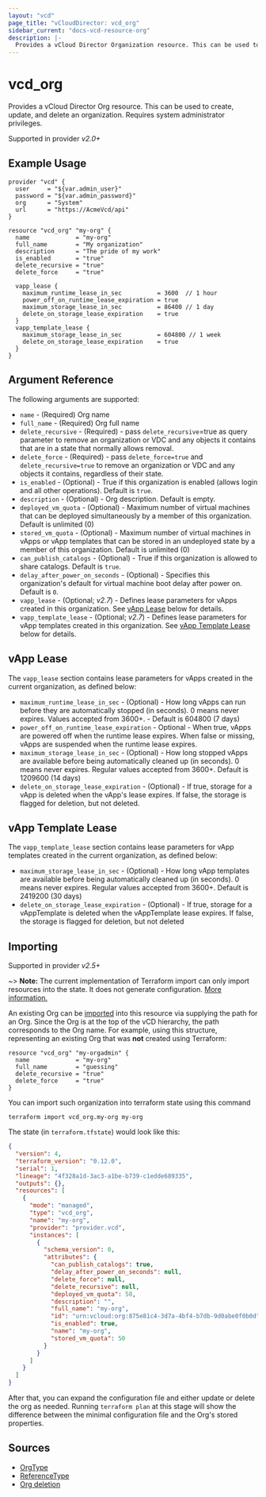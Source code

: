 ```yaml
---
layout: "vcd"
page_title: "vCloudDirector: vcd_org"
sidebar_current: "docs-vcd-resource-org"
description: |-
  Provides a vCloud Director Organization resource. This can be used to create  delete, and update an organization.
---
```


# vcd\_org

Provides a vCloud Director Org resource. This can be used to create, update, and delete an organization.
Requires system administrator privileges.

Supported in provider *v2.0+*

## Example Usage

```hcl
provider "vcd" {
  user     = "${var.admin_user}"
  password = "${var.admin_password}"
  org      = "System"
  url      = "https://AcmeVcd/api"
}

resource "vcd_org" "my-org" {
  name             = "my-org"
  full_name        = "My organization"
  description      = "The pride of my work"
  is_enabled       = "true"
  delete_recursive = "true"
  delete_force     = "true"

  vapp_lease {
    maximum_runtime_lease_in_sec          = 3600  // 1 hour
    power_off_on_runtime_lease_expiration = true
    maximum_storage_lease_in_sec          = 86400 // 1 day
    delete_on_storage_lease_expiration    = true
  }
  vapp_template_lease {
    maximum_storage_lease_in_sec          = 604800 // 1 week
    delete_on_storage_lease_expiration    = true
  }
}
```

## Argument Reference

The following arguments are supported:

* `name` - (Required) Org name
* `full_name` - (Required) Org full name
* `delete_recursive` - (Required) - pass `delete_recursive`=true as query parameter to remove an organization or VDC and any objects it contains that are in a state that normally allows removal.
* `delete_force` - (Required) - pass `delete_force=true` and `delete_recursive=true` to remove an organization or VDC and any objects it contains, regardless of their state.
* `is_enabled` - (Optional) - True if this organization is enabled (allows login and all other operations). Default is `true`.
* `description` - (Optional) - Org description. Default is empty.
* `deployed_vm_quota` - (Optional) - Maximum number of virtual machines that can be deployed simultaneously by a member of this organization. Default is unlimited (0)
* `stored_vm_quota` - (Optional) - Maximum number of virtual machines in vApps or vApp templates that can be stored in an undeployed state by a member of this organization. Default is unlimited (0)
* `can_publish_catalogs` - (Optional) - True if this organization is allowed to share catalogs. Default is `true`.
* `delay_after_power_on_seconds` - (Optional) - Specifies this organization's default for virtual machine boot delay after power on. Default is `0`.
* `vapp_lease` - (Optional; *v2.7*) - Defines lease parameters for vApps created in this organization. See [vApp Lease](#vapp-lease) below for details. 
* `vapp_template_lease` - (Optional; *v2.7*) - Defines lease parameters for vApp templates created in this organization. See [vApp Template Lease](#vapp-template-lease) below for details.

<a id="vapp-lease"></a>
## vApp Lease

The `vapp_lease` section contains lease parameters for vApps created in the current organization, as defined below:

* `maximum_runtime_lease_in_sec` - (Optional) - How long vApps can run before they are automatically stopped (in seconds). 0 means never expires. Values accepted from 3600+. - Default is 604800 (7 days)
* `power_off_on_runtime_lease_expiration` - Optional - When true, vApps are powered off when the runtime lease expires. When false or missing, vApps are suspended when the runtime lease expires.
* `maximum_storage_lease_in_sec` - (Optional) - How long stopped vApps are available before being automatically cleaned up (in seconds). 0 means never expires. Regular values accepted from 3600+. Default is 1209600 (14 days)
* `delete_on_storage_lease_expiration` - (Optional) - If true, storage for a vApp is deleted when the vApp's lease expires. If false, the storage is flagged for deletion, but not deleted.

<a id="vapp-template-lease"></a>
## vApp Template Lease

The `vapp_template_lease` section contains lease parameters for vApp templates created in the current organization, as defined below:

* `maximum_storage_lease_in_sec` - (Optional) - How long vApp templates are available before being automatically cleaned up (in seconds). 0 means never expires. Regular values accepted from 3600+. Default is 2419200 (30 days)
* `delete_on_storage_lease_expiration` - (Optional) - If true, storage for a vAppTemplate is deleted when the vAppTemplate lease expires. If false, the storage is flagged for deletion, but not deleted

## Importing

Supported in provider *v2.5+*

~> **Note:** The current implementation of Terraform import can only import resources into the state. It does not generate
configuration. [More information.][docs-import]

An existing Org can be [imported][docs-import] into this resource via supplying the path for an Org. Since the Org is
at the top of the vCD hierarchy, the path corresponds to the Org name.
For example, using this structure, representing an existing Org that was **not** created using Terraform:

```hcl
resource "vcd_org" "my-orgadmin" {
  name             = "my-org"
  full_name        = "guessing"
  delete_recursive = "true"
  delete_force     = "true"
}
```

You can import such organization into terraform state using this command

```
terraform import vcd_org.my-org my-org
```

[docs-import]:https://www.terraform.io/docs/import/

The state (in `terraform.tfstate`) would look like this:

```json
{
  "version": 4,
  "terraform_version": "0.12.0",
  "serial": 1,
  "lineage": "4f328a1d-3ac3-a1be-b739-c1edde689335",
  "outputs": {},
  "resources": [
    {
      "mode": "managed",
      "type": "vcd_org",
      "name": "my-org",
      "provider": "provider.vcd",
      "instances": [
        {
          "schema_version": 0,
          "attributes": {
            "can_publish_catalogs": true,
            "delay_after_power_on_seconds": null,
            "delete_force": null,
            "delete_recursive": null,
            "deployed_vm_quota": 50,
            "description": "",
            "full_name": "my-org",
            "id": "urn:vcloud:org:875e81c4-3d7a-4bf4-b7db-9d0abe0f0b0d",
            "is_enabled": true,
            "name": "my-org",
            "stored_vm_quota": 50
          }
        }
      ]
    }
  ]
}
```
After that, you can expand the configuration file and either update or delete the org as needed. Running `terraform plan`
at this stage will show the difference between the minimal configuration file and the Org's stored properties.

## Sources

* [OrgType](https://code.vmware.com/apis/287/vcloud#/doc/doc/types/OrgType.html)
* [ReferenceType](https://code.vmware.com/apis/287/vcloud#/doc/doc/types/ReferenceType.html)
* [Org deletion](https://code.vmware.com/apis/287/vcloud#/doc/doc/operations/DELETE-Organization.html)

